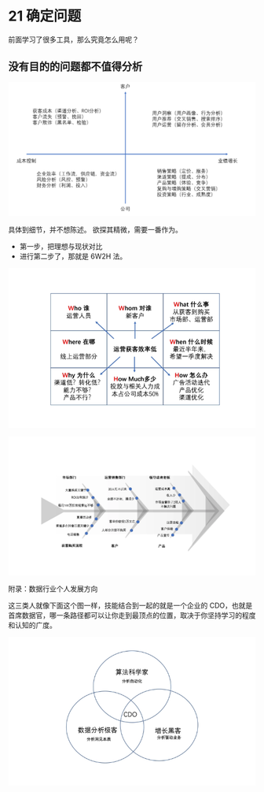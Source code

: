 # 21 确定问题

前面学习了很多工具，那么究竟怎么用呢？


## 没有目的的问题都不值得分析

![avatar](./../images/21_setproblem.png)

具体到细节，并不想陈述。
欲探其精微，需要一番作为。

-   第一步，把理想与现状对比
-   进行第二步了，那就是 6W2H 法。

![avatar](./../images/21_setproblem01.png)

![avatar](./../images/21_setproblem02.png)


附录：数据行业个人发展方向

这三类人就像下面这个图一样，技能结合到一起的就是一个企业的 CDO，也就是首席数据官，哪一条路径都可以让你走到最顶点的位置，取决于你坚持学习的程度和认知的广度。

![avatar](./../images/21_setproblem03.png)

